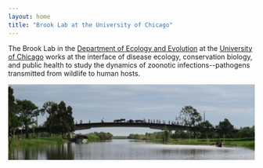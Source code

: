 ```yaml
---
layout: home
title: "Brook Lab at the University of Chicago"
---
```

<!--
<div class="bs-callout bs-callout-info">
  <p>We are recruiting a new field technician for Ekipa Fanihy! See <a href="/join/chicago-field-fellow">the Chicago field fellow</a> for job description and application, due by midnight (Central) on <strong>June 30, 2023</strong>!</p>
</div>
-->

The Brook Lab in the <a href="https://ecologyandevolution.uchicago.edu/">Department of Ecology and Evolution</a> at the <a href="https://uchicago.edu">University of Chicago</a> works at the interface of disease ecology, conservation biology, and public health to study the dynamics of zoonotic infections--pathogens transmitted from wildlife to human hosts.

<img src="/assets/mada-bridge.jpg" class="img-fluid" alt="Wooden footbridge at a Madagascar field site." />
